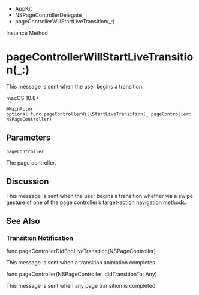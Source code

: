 

- AppKit
- NSPageControllerDelegate
-  pageControllerWillStartLiveTransition(\_:) 

Instance Method

# pageControllerWillStartLiveTransition(\_:)

This message is sent when the user begins a transition.

macOS 10.8+

``` source
@MainActor
optional func pageControllerWillStartLiveTransition(_ pageController: NSPageController)
```

## Parameters 

`pageController`  

The page controller.

## Discussion

This message is sent when the user begins a transition whether via a swipe gesture of one of the page controller’s target-action navigation methods.

## See Also

### Transition Notification

func pageControllerDidEndLiveTransition(NSPageController)

This message is sent when a transition animation completes.

func pageController(NSPageController, didTransitionTo: Any)

This message is sent when any page transition is completed.

